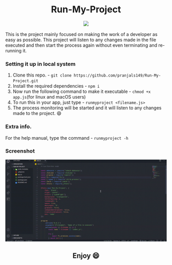<h1 align='center'>Run-My-Project</h1>

<p align='center' height = 400><img src='https://image.freepik.com/free-vector/man-running-with-blue-flowing-wave_1017-9202.jpg' /></p>

This is the project mainly focused on making the work of a developer as easy as possible. This project will listen to any changes made in the file executed and then start the process again without even terminating and re-running it. 

### Setting it up in local system
1. Clone this repo. - ```git clone https://github.com/pranjals149/Run-My-Project.git```
2. Install the required dependencies - ```npm i```
3. Now run the following command to make it executable - ```chmod +x app.js```(for linux and macOS users)
4. To run this in your app, just type - ```runmyproject <filename.js>```
5. The process monitoring will be started and it will listen to any changes made to the project. 😄

### Extra info. 

For the help manual, type the command - ```runmyproject -h``` 

### Screenshot
<img src='./Run-My-Project.gif' />

<h2 align='center'>Enjoy 😄</h2>
